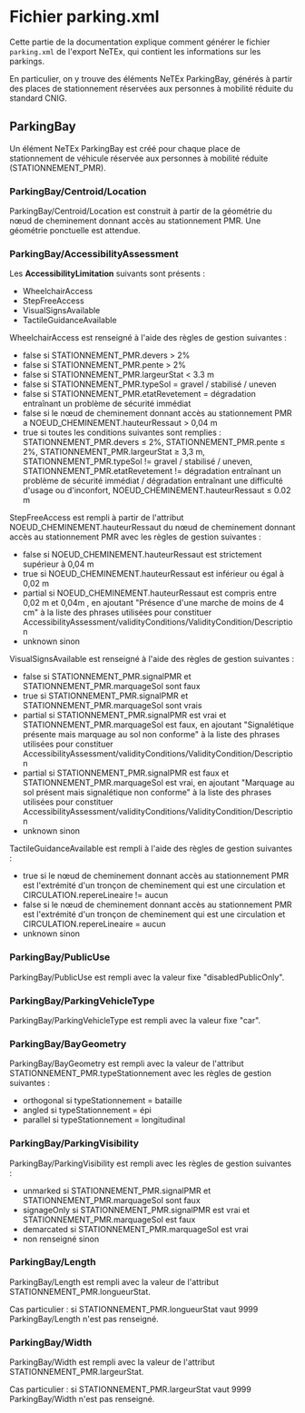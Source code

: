 # Fichier parking.xml

Cette partie de la documentation explique comment générer le fichier `parking.xml` de l'export NeTEx, qui contient les informations sur les parkings.

En particulier, on y trouve des éléments NeTEx ParkingBay, générés à partir des places de stationnement réservées aux personnes à mobilité réduite du standard CNIG.

## ParkingBay

Un élément NeTEx ParkingBay est créé pour chaque place de stationnement de véhicule réservée aux personnes à mobilité réduite (STATIONNEMENT_PMR).

### ParkingBay/Centroid/Location

ParkingBay/Centroid/Location est construit à partir de la géométrie du nœud de cheminement donnant accès au stationnement PMR. Une géométrie ponctuelle est attendue.

### ParkingBay/AccessibilityAssessment

Les **AccessibilityLimitation** suivants sont présents :

- WheelchairAccess
- StepFreeAccess
- VisualSignsAvailable
- TactileGuidanceAvailable

WheelchairAccess est renseigné à l'aide des règles de gestion suivantes :

- false si STATIONNEMENT_PMR.devers > 2%
- false si STATIONNEMENT_PMR.pente > 2%
- false si STATIONNEMENT_PMR.largeurStat < 3.3 m
- false si STATIONNEMENT_PMR.typeSol = gravel / stabilisé / uneven
- false si STATIONNEMENT_PMR.etatRevetement = dégradation entraînant un problème de sécurité immédiat
- false si le nœud de cheminement donnant accès au stationnement PMR a NOEUD_CHEMINEMENT.hauteurRessaut > 0,04 m 
- true si toutes les conditions suivantes sont remplies : STATIONNEMENT_PMR.devers ≤ 2%, STATIONNEMENT_PMR.pente ≤ 2%, STATIONNEMENT_PMR.largeurStat ≥ 3,3 m, STATIONNEMENT_PMR.typeSol != gravel / stabilisé / uneven, STATIONNEMENT_PMR.etatRevetement != dégradation entraînant un problème de sécurité immédiat / dégradation entraînant une difficulté d'usage ou d'inconfort, NOEUD_CHEMINEMENT.hauteurRessaut ≤ 0.02 m

StepFreeAccess est rempli à partir de l'attribut NOEUD_CHEMINEMENT.hauteurRessaut du nœud de cheminement donnant accès au stationnement PMR avec les règles de gestion suivantes :

- false si NOEUD_CHEMINEMENT.hauteurRessaut est strictement supérieur à 0,04 m
- true si NOEUD_CHEMINEMENT.hauteurRessaut est inférieur ou égal à 0,02 m
- partial si NOEUD_CHEMINEMENT.hauteurRessaut est compris entre 0,02 m et 0,04m , en ajoutant "Présence d'une marche de moins de 4 cm" à la liste des phrases utilisées pour constituer AccessibilityAssessment/validityConditions/ValidityCondition/Description
- unknown sinon

VisualSignsAvailable est renseigné à l'aide des règles de gestion suivantes :

- false si STATIONNEMENT_PMR.signalPMR et STATIONNEMENT_PMR.marquageSol sont faux
- true si STATIONNEMENT_PMR.signalPMR et STATIONNEMENT_PMR.marquageSol sont vrais
- partial si STATIONNEMENT_PMR.signalPMR est vrai et STATIONNEMENT_PMR.marquageSol est faux, en ajoutant "Signalétique présente mais marquage au sol non conforme" à la liste des phrases utilisées pour constituer AccessibilityAssessment/validityConditions/ValidityCondition/Description
- partial si STATIONNEMENT_PMR.signalPMR est faux et STATIONNEMENT_PMR.marquageSol est vrai, en ajoutant "Marquage au sol présent mais signalétique non conforme" à la liste des phrases utilisées pour constituer AccessibilityAssessment/validityConditions/ValidityCondition/Description
- unknown sinon

TactileGuidanceAvailable est rempli à l'aide des règles de gestion suivantes :

- true si le nœud de cheminement donnant accès au stationnement PMR est l'extrémité d'un tronçon de cheminement qui est une circulation et CIRCULATION.repereLineaire != aucun
- false si le nœud de cheminement donnant accès au stationnement PMR est l'extrémité d'un tronçon de cheminement qui est une circulation et CIRCULATION.repereLineaire = aucun
- unknown sinon

### ParkingBay/PublicUse

ParkingBay/PublicUse est rempli avec la valeur fixe "disabledPublicOnly".

### ParkingBay/ParkingVehicleType

ParkingBay/ParkingVehicleType est rempli avec la valeur fixe "car".

### ParkingBay/BayGeometry

ParkingBay/BayGeometry est rempli avec la valeur de l'attribut STATIONNEMENT_PMR.typeStationnement avec les règles de gestion suivantes :

- orthogonal si typeStationnement = bataille
- angled si typeStationnement = épi
- parallel si typeStationnement = longitudinal

### ParkingBay/ParkingVisibility

ParkingBay/ParkingVisibility est rempli avec les règles de gestion suivantes :

- unmarked si STATIONNEMENT_PMR.signalPMR et STATIONNEMENT_PMR.marquageSol sont faux
- signageOnly si STATIONNEMENT_PMR.signalPMR est vrai et STATIONNEMENT_PMR.marquageSol est faux
- demarcated si STATIONNEMENT_PMR.marquageSol est vrai
- non renseigné sinon

### ParkingBay/Length

ParkingBay/Length est rempli avec la valeur de l'attribut STATIONNEMENT_PMR.longueurStat.

Cas particulier : si STATIONNEMENT_PMR.longueurStat vaut 9999 ParkingBay/Length n'est pas renseigné.

### ParkingBay/Width

ParkingBay/Width est rempli avec la valeur de l'attribut STATIONNEMENT_PMR.largeurStat.

Cas particulier : si STATIONNEMENT_PMR.largeurStat vaut 9999 ParkingBay/Width n'est pas renseigné.

